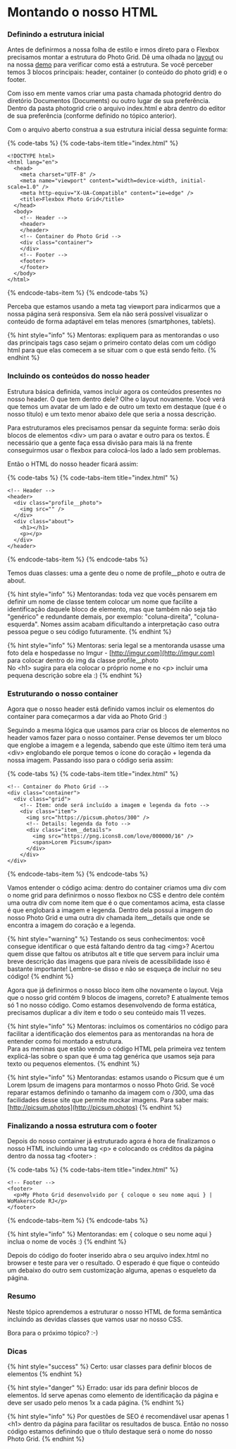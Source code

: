 # Montando o nosso HTML

### Definindo a estrutura inicial

Antes de definirmos a nossa folha de estilo e irmos direto para o Flexbox precisamos montar a estrutura do Photo Grid. Dê uma olhada no [layout](https://github.com/WoMakersCode/front-end-study-group-rj/raw/master/desafio-photogrid/flexboxphotogrid_layout.jpg) ou na nossa [demo](https://womakerscode.github.io/front-end-study-group-rj/demo-photogrid/) para verificar como está a estrutura. Se você perceber temos 3 blocos principais: header, container \(o conteúdo do photo grid\) e o footer.   
  
Com isso em mente vamos criar uma pasta chamada photogrid dentro do diretório Documentos \(Documents\) ou outro lugar de sua preferência. Dentro da pasta photogrid crie o arquivo index.html e abra dentro do editor de sua preferência \(conforme definido no tópico anterior\).   
  
Com o arquivo aberto construa a sua estrutura inicial dessa seguinte forma: 

{% code-tabs %}
{% code-tabs-item title="index.html" %}
```markup
<!DOCTYPE html>
<html lang="en">
  <head>
    <meta charset="UTF-8" />
    <meta name="viewport" content="width=device-width, initial-scale=1.0" />
    <meta http-equiv="X-UA-Compatible" content="ie=edge" />
    <title>Flexbox Photo Grid</title> 
  </head>
  <body>
    <!-- Header --> 
    <header>
    </header>
    <!-- Container do Photo Grid --> 
    <div class="container">
    </div> 
    <!-- Footer --> 
    <footer>
    </footer>
  </body>
</html>
```
{% endcode-tabs-item %}
{% endcode-tabs %}

Perceba que estamos usando a meta tag viewport para indicarmos que a nossa página será responsiva. Sem ela não será possível visualizar o conteúdo de forma adaptável em telas menores \(smartphones, tablets\).

{% hint style="info" %}
Mentoras: expliquem para as mentorandas o uso das principais tags caso sejam o primeiro contato delas com um código html para que elas comecem a se situar com o que está sendo feito. 
{% endhint %}

### Incluindo os conteúdos do nosso header

Estrutura básica definida, vamos incluir agora os conteúdos presentes no nosso header. O que tem dentro dele? Olhe o layout novamente. Você verá que temos um avatar de um lado e de outro um texto em destaque \(que é o nosso título\) e um texto menor abaixo dele que seria a nossa descrição.    
  
Para estruturamos eles precisamos pensar da seguinte forma: serão dois blocos de elementos &lt;div&gt; um para o avatar e outro para os textos. É necessário que a gente faça essa divisão para mais lá na frente conseguirmos usar o flexbox para colocá-los lado a lado sem problemas.   
  
Então o HTML do nosso header ficará assim: 

{% code-tabs %}
{% code-tabs-item title="index.html" %}
```markup
<!-- Header --> 
<header>
  <div class="profile__photo"> 
    <img src="" />
  </div>
  <div class="about"> 
    <h1></h1> 
    <p></p>
  </div>
</header>
```
{% endcode-tabs-item %}
{% endcode-tabs %}

 Temos duas classes: uma a gente deu o nome de profile\_\_photo e outra de about. 

{% hint style="info" %}
Mentorandas: toda vez que vocês pensarem em definir um nome de classe tentem colocar um nome que facilite a identificação daquele bloco de elemento, mas que também não seja tão "genérico" e redundante demais, por exemplo: "coluna-direita", "coluna-esquerda". Nomes assim acabam dificultando a interpretação caso outra pessoa pegue o seu código futuramente. 
{% endhint %}

{% hint style="info" %}
Mentoras: seria legal se a mentoranda usasse uma foto dela e hospedasse no Imgur - [http://imgur.com](http://imgur.com) para colocar dentro do img da classe profile\_\_photo   
No &lt;h1&gt; sugira para ela colocar o próprio nome e no &lt;p&gt; incluir uma pequena descrição sobre ela :\) 
{% endhint %}

### Estruturando o nosso container

Agora que o nosso header está definido vamos incluir os elementos do container para começarmos a dar vida ao Photo Grid :\)    
  
Seguindo a mesma lógica que usamos para criar os blocos de elementos no header vamos fazer para o nosso container. Pense devemos ter um bloco que englobe a imagem e a legenda, sabendo que este último item terá uma &lt;div&gt; englobando ele porque temos o ícone do coração + legenda da nossa imagem. Passando isso para o código seria assim: 

{% code-tabs %}
{% code-tabs-item title="index.html" %}
```markup
<!-- Container do Photo Grid --> 
<div class="container">
  <div class="grid">
    <!-- Item: onde será incluído a imagem e legenda da foto --> 
    <div class="item">
      <img src="https://picsum.photos/300" />
      <!-- Details: legenda da foto --> 
      <div class="item__details">
        <img src="https://png.icons8.com/love/000000/16" />
        <span>Lorem Picsum</span>
      </div>
    </div>
</div>
```
{% endcode-tabs-item %}
{% endcode-tabs %}

Vamos entender o código acima: dentro do container criamos uma div com o nome grid para definirmos o nosso flexbox no CSS e dentro dele contém uma outra div com nome item que é o que comentamos acima, esta classe é que englobará a imagem e legenda. Dentro dela possui a imagem do nosso Photo Grid e uma outra div chamada item\_\_details que onde se encontra a imagem do coração e a legenda. 

{% hint style="warning" %}
Testando os seus conhecimentos: você consegue identificar o que está faltando dentro da tag &lt;img&gt;? Acertou quem disse que faltou os atributos alt e title que servem para incluir uma breve descrição das imagens que para níveis de acessibilidade isso é bastante importante! Lembre-se disso e não se esqueça de incluir no seu código!
{% endhint %}

Agora que já definirmos o nosso bloco item olhe novamente o layout. Veja que o nosso grid contém 9 blocos de imagens, correto? E atualmente temos só 1 no nosso código. Como estamos desenvolvendo de forma estática, precisamos duplicar a div item e todo o seu conteúdo mais 11 vezes. 

{% hint style="info" %}
Mentoras: incluímos os comentários no código para facilitar a identificação dos elementos para as mentorandas na hora de entender como foi montado a estrutura.  
Para as meninas que estão vendo o código HTML pela primeira vez tentem explicá-las sobre o  span que é uma tag genérica que usamos seja para texto ou pequenos elementos.
{% endhint %}

{% hint style="info" %}
Mentorandas: estamos usando o Picsum que é um Lorem Ipsum de imagens para montarmos o nosso Photo Grid. Se você reparar estamos definindo o tamanho da imagem com o /300, uma das facilidades desse site que permite mockar imagens. Para saber mais: [http://picsum.photos](http://picsum.photos)
{% endhint %}

### Finalizando a nossa estrutura com o footer

Depois do nosso container já estruturado agora é hora de finalizamos o nosso HTML incluindo uma tag &lt;p&gt; e colocando os créditos da página dentro da nossa tag &lt;footer&gt; :

{% code-tabs %}
{% code-tabs-item title="index.html" %}
```markup
<!-- Footer --> 
<footer>
  <p>My Photo Grid desenvolvido por { coloque o seu nome aqui } | WoMakersCode RJ</p>
</footer>
```
{% endcode-tabs-item %}
{% endcode-tabs %}

{% hint style="info" %}
Mentorandas: em { coloque o seu nome aqui } inclua o nome de vocês :\) 
{% endhint %}

Depois do código do footer inserido abra o seu arquivo index.html no browser e teste para ver o resultado. O esperado é que fique o conteúdo um debaixo do outro sem customização alguma, apenas o esqueleto da página. 

### Resumo

Neste tópico aprendemos a estruturar o nosso HTML de forma semântica incluindo as devidas classes que vamos usar no nosso CSS. 

Bora para o próximo tópico? :-\) 

### Dicas

{% hint style="success" %}
Certo: usar classes para definir blocos de elementos
{% endhint %}

{% hint style="danger" %}
Errado: usar ids para definir blocos de elementos. Id serve apenas como elemento de identificação da página e deve ser usado pelo menos 1x a cada página.
{% endhint %}

{% hint style="info" %}
Por questões de SEO é recomendável usar apenas 1 &lt;h1&gt; dentro da página para facilitar os resultados de busca. Então no nosso código estamos definindo que o título destaque será o nome do nosso Photo Grid.
{% endhint %}

